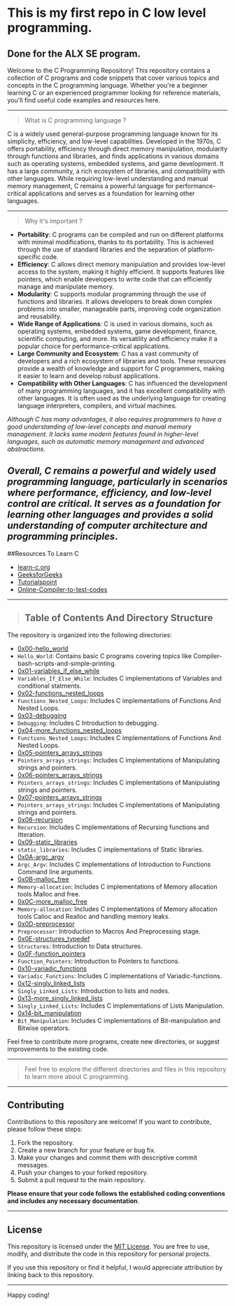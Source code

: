 # This is my first repo in C low level programming.
## Done for the ALX SE program.

Welcome to the C Programming Repository! This repository contains a collection of C programs and code snippets that cover various topics and concepts in the C programming language.
Whether you're a beginner learning C or an experienced programmer looking for reference materials, you'll find useful code examples and resources here.

-------------------------------------------------------------------------------------------------
> What is C programming language ?

C is a widely used general-purpose programming language known for its simplicity, efficiency, and low-level capabilities. Developed in the 1970s, C offers portability, efficiency
through direct memory manipulation, modularity through functions and libraries, and finds applications in various domains such as operating systems, embedded systems, and game
development. It has a large community, a rich ecosystem of libraries, and compatibility with other languages. While requiring low-level understanding and manual memory management, 
C remains a powerful language for performance-critical applications and serves as a foundation for learning other languages.

--------------------------------------------------------------------------------------------------
> Why it's important ?
+ **Portability**: C programs can be compiled and run on different platforms with minimal modifications, thanks to its portability. This is achieved through the use of standard libraries and the separation of platform-specific code.
+ **Efficiency**: C allows direct memory manipulation and provides low-level access to the system, making it highly efficient. It supports features like pointers, which enable developers to write code that can efficiently manage and manipulate memory.
+ **Modularity**: C supports modular programming through the use of functions and libraries. It allows developers to break down complex problems into smaller, manageable parts, improving code organization and reusability.
+ **Wide Range of Applications**: C is used in various domains, such as operating systems, embedded systems, game development, finance, scientific computing, and more. Its versatility and efficiency make it a popular choice for performance-critical applications.
+ **Large Community and Ecosystem**: C has a vast community of developers and a rich ecosystem of libraries and tools. These resources provide a wealth of knowledge and support for C programmers, making it easier to learn and develop robust applications.
+ **Compatibility with Other Languages**: C has influenced the development of many programming languages, and it has excellent compatibility with other languages. It is often used as the underlying language for creating language interpreters, compilers, and virtual machines.

*Although C has many advantages, it also requires programmers to have a good understanding of low-level concepts and manual memory management. It lacks some modern features found in higher-level languages, such as automatic memory management and advanced abstractions*.

*Overall, C remains a powerful and widely used programming language, particularly in scenarios where performance, efficiency, and low-level control are critical. It serves as a foundation for learning other languages and provides a solid understanding of computer architecture and programming principles*.
------------------------------------------------------------------------------------------------
##Resources To Learn C

- [learn-c.org](#(https://www.learn-c.org/))
- [GeeksforGeeks](#(https://www.geeksforgeeks.org/c-programming-language/))
- [Tutorialspoint](#https://www.tutorialspoint.com/cprogramming/index.htm)
- [Online-Compiler-to-test-codes](#(https://www.programiz.com/c-programming/online-compiler/))

-------------------------------------------------------------------------------------------------
>## Table of Contents And Directory Structure

The repository is organized into the following directories:
- [0x00-hello_world](#[Compiler-bash-scripts-and-simple-printing](https://github.com/0xTariq-dev/alx-low_level_programming/tree/master/0x00-hello_world))
- `Hello_World`: Contains basic C programs covering topics like Compiler-bash-scripts-and-simple-printing.
- [0x01-variables_if_else_while](#[Introduction-to-variables-and-conditional-statments](https://github.com/0xTariq-dev/alx-low_level_programming/tree/master/0x01-variables_if_else_while))
- `Variables_If_Else_While`: Includes C implementations of Variables and conditional statments.
- [0x02-functions_nested_loops](#[Creating-simple-functions](https://github.com/0xTariq-dev/alx-low_level_programming/tree/master/0x02-functions_nested_loops))
- `Functions_Nested_Loops`: Includes C implementations of Functions And Nested Loops.
- [0x03-debugging](#[Introduction-to-debugging](https://github.com/0xTariq-dev/alx-low_level_programming/tree/master/0x03-debugging))
- `Debugging`: Includes C Introduction to debugging.
- [0x04-more_functions_nested_loops](#[Creating-simple-functions](https://github.com/0xTariq-dev/alx-low_level_programming/tree/master/0x04-more_functions_nested_loops))
- `Functions_Nested_Loops`: Includes C implementations of Functions And Nested Loops.
- [0x05-pointers_arrays_strings](#[Manipulating-strings-and-pointers](https://github.com/0xTariq-dev/alx-low_level_programming/tree/master/0x05-pointers_arrays_strings))
- `Pointers_arrays_strings`: Includes C implementations of Manipulating strings and pointers.
- [0x06-pointers_arrays_strings](#[Creating-string-Manipulation-functions](https://github.com/0xTariq-dev/alx-low_level_programming/tree/master/0x06-pointers_arrays_strings))
- `Pointers_arrays_strings`: Includes C implementations of Manipulating strings and pointers.
- [0x07-pointers_arrays_strings](#[Creating-string-Manipulation-functions](https://github.com/0xTariq-dev/alx-low_level_programming/tree/master/0x07-pointers_arrays_strings))
- `Pointers_arrays_strings`: Includes C implementations of Manipulating strings and pointers.
- [0x08-recursion](#[Recursing-functions-and-Itteration](https://github.com/0xTariq-dev/alx-low_level_programming/tree/master/0x08-recursion))
- `Recursion`: Includes C implementations of Recursing functions and Itteration.
- [0x09-static_libraries](#[Introduction-to-Static-libraries](https://github.com/0xTariq-dev/alx-low_level_programming/tree/master/0x09-static_libraries))
- `static_libraries`: Includes C implementations of Static libraries.
- [0x0A-argc_argv](#[Introduction-to-Command-line-arguments](https://github.com/0xTariq-dev/alx-low_level_programming/tree/master/0x0A-argc_argv))
- `Argc_Argv`: Includes C implementations of Introduction to Functions Command line arguments.
- [0x0B-malloc_free](#Introduction-to-Memory-allocation](https://github.com/0xTariq-dev/alx-low_level_programming/tree/master/0x0B-malloc_free))
- `Memory-allocation`: Includes C implementations of Memory allocation tools Malloc and free.
- [0x0C-more_malloc_free](#[Diving-into-Memory-allocation-and-handling-memory-leaks](https://github.com/0xTariq-dev/alx-low_level_programming/tree/master/0x0C-more_malloc_free))
- `Memory-allocation`: Includes C implementations of Memory allocation tools Calloc and Realloc and handling memory leaks.
- [0x0D-preprocessor](#[Introduction-to-Macros](https://github.com/0xTariq-dev/alx-low_level_programming/tree/master/0x0D-preprocessor))
- `Preprocessor`: Introduction to Macros And Preprocessing stage.
- [0x0E-structures_typedef](#[Introduction-to-Data-structures](https://github.com/0xTariq-dev/alx-low_level_programming/tree/master/0x0E-structures_typedef))
- `Structures`: Introduction to Data structures.
- [0x0F-function_pointers](#[Introduction-to-Pointers-to-functions](https://github.com/0xTariq-dev/alx-low_level_programming/tree/master/0x0F-function_pointers))
- `Function_Pointers`: Introduction to Pointers to functions.
- [0x10-variadic_functions](#[Introduction-to-Variadic-functions](https://github.com/0xTariq-dev/alx-low_level_programming/tree/master/0x10-variadic_functions))
- `Variadic_Functions`: Includes C implementations of Variadic-functions.
- [0x12-singly_linked_lists](#[Introduction-to-lists-and-nodes](https://github.com/0xTariq-dev/alx-low_level_programming/tree/master/0x12-singly_linked_lists))
- `Singly_Linked_Lists`: Introduction to lists and nodes.
- [0x13-more_singly_linked_lists](#[Diving-into-lists-and-nodes](https://github.com/0xTariq-dev/alx-low_level_programming/tree/master/0x12-singly_linked_lists))
- `Singly_Linked_Lists`: Includes C implementations of Lists Manipulation.
- [0x14-bit_manipulation](#[Introduction-into-Bit-manipulation-and-Bitwise-operators](https://github.com/0xTariq-dev/alx-low_level_programming/tree/master/0x14-bit_manipulation))
- `Bit_Manipulation`: Includes C implementations of Bit-manipulation and Bitwise operators.

Feel free to contribute more programs, create new directories, or suggest improvements to the existing code.

-----------------------------------------------------------------------------------------------
> Feel free to explore the different directories and files in this repository to learn more about C programming.
-----------------------------------------------------------------------------------------------
## Contributing

Contributions to this repository are welcome! If you want to contribute, please follow these steps:

1. Fork the repository.
2. Create a new branch for your feature or bug fix.
3. Make your changes and commit them with descriptive commit messages.
4. Push your changes to your forked repository.
5. Submit a pull request to the main repository.

**Please ensure that your code follows the established coding conventions and includes any necessary documentation**.

------------------------------------------------------------------------------------------------------------------------
## License

This repository is licensed under the [MIT License](LICENSE(https://en.wikipedia.org/wiki/MIT_License)). You are free to use, modify, and distribute the code in this repository for personal projects.

If you use this repository or find it helpful, I would appreciate attribution by linking back to this repository.

---

Happy coding!
